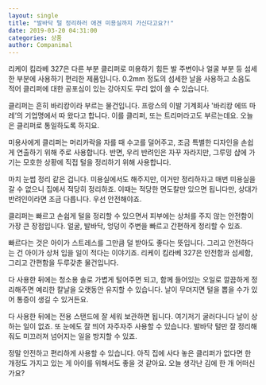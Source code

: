 ```yaml
---
layout: single
title: "발바닥 털 정리하러 애견 미용실까지 가신다고요?!"
date: 2019-03-20 04:31:00
categories: 상품
author: Companimal
---
```


리케이 킴라베 327은 다른 부분 클리퍼로 미용하기 힘든 발 주변이나 얼굴 부분 등 섬세한 부분에 사용하기 편리한 제품입니다. 0.2mm 정도의 섬세한 날을 사용하고 소음도 적어 클리퍼에 대한 공포심이 있는 강아지도 무리 없이 쓸 수 있습니다.

클리퍼는 흔히 바리캉이라 부르는 물건입니다. 프랑스의 이발 기계회사 '바리캉 에뜨 마레’의 기업명에서 따 왔다고 합니다. 이를 클리퍼, 또는 트리머라고도 부르는데요. 오늘은 클리퍼로 통일하도록 하지요.

미용사에게 클리퍼는 머리카락을 자를 때 수고를 덜어주고, 조금 특별한 디자인을 손쉽게 연출하기 위해 주로 사용합니다. 반면, 우리 반려인은 자꾸 자라지만, 그루밍 샵에 가기는 모호한 상황에 직접 털을 정리하기 위해 사용합니다.

마치 눈썹 정리 같은 겁니다. 미용실에서도 해주지만, 이거만 정리하자고 매번 미용실을 갈 수 없으니 집에서 적당히 정리하죠. 이때는 적당한 면도칼만 있으면 됩니다만, 상대가 반려인이라면 조금 다릅니다. 우선 안전해야죠.

클리퍼는 빠르고 손쉽게 털을 정리할 수 있으면서 피부에는 상처를 주지 않는 안전함이 가장 큰 장점입니다. 얼굴, 발바닥, 엉덩이 주변을 빠르고 간편하게 정리할 수 있죠.

빠르다는 것은 아이가 스트레스를 그만큼 덜 받아도 좋다는 뜻입니다. 그리고 안전하다는 건 아이가 상처 입을 일이 적다는 이야기죠. 리케이 킴라베 327은 안전함과 섬세함, 그리고 간편함을 두루갖춘 물건입니다.

다 사용한 뒤에는 청소용 솔로 가볍게 털어주면 되고, 함께 들어있는 오일로 깔끔하게 정리해주면 예리한 칼날을 오랫동안 유지할 수 있습니다. 날이 무뎌지면 털을 뽑을 수가 있어 통증이 생길 수 있거든요.

다 사용한 뒤에는 전용 스탠드에 잘 세워 보관하면 됩니다. 여기저기 굴러다니다 날이 상하는 일이 없죠. 또 눈에도 잘 띄어 자주자주 사용할 수 있습니다. 발바닥 털만 잘 정리해줘도 미끄러져 넘어지는 일을 방지할 수 있죠.

정말 안전하고 편리하게 사용할 수 있습니다. 아직 집에 사다 놓은 클리퍼가 없다면 한 개정도 가지고 있는 게 아이를 위해서도 좋을 것 같아요. 오늘 생각난 김에 한 개 어떠신가요?
